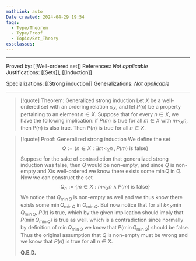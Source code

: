 ```yaml
---
mathLink: auto
Date created: 2024-04-29 19:54
tags:
  - Type/Theorem
  - Type/Proof
  - Topic/Set_Theory
cssclasses:
---
```


---

Proved by: [[Well-ordered set]]
References: _Not applicable_
Justifications: [[Sets]], [[Induction]]

Specializations: [[Strong induction]]
Generalizations: _Not applicable_

---

> [!quote] Theorem: Generalized strong induction
> Let $X$ be a well-ordered set with an ordering relation $\leq_{X}$, and let $P(n)$ be a property pertaining to an element $n \in X$. Suppose that for every $n \in X$, we have the following implication: if $P(m)$ is true for all $m \in X$ with $m <_{X} n$, then $P(n)$ is also true. Then $P(n)$ is true for all $n \in X$.

>[!quote] Proof: Generalized strong induction
>We define the set $$ Q:=\{ n\in X: \exists m<_{X}n \;, P(m)\text{ is false}\} $$ Suppose for the sake of contradiction that generalized strong induction was false, then $Q$ would be non-empty, and since $Q$ is non-empty and $X$is well-ordered we know there exists some $\min Q$ in $Q$. Now we can construct the set $$ Q_{n}:=\{ m\in X: m<_{X}n \land P(m)\text{ is false} \} $$ We notice that $Q_{\min Q}$ is non-empty as well and we thus know there exists some $\min Q_{\min Q}$ in $Q_{\min Q}$. But now notice that for all $k<_{X}\min Q_{\min Q}$, $P(k)$ is true, which by the given implication should imply that $P(\min Q_{\min Q})$ is true as well, which is a contradiction since normally by definition of $\min Q_{\min Q}$ we know that $P(\min Q_{\min Q})$ should be false. Thus the original assumption that $Q$ is non-empty must be wrong and we know that $P(n)$ is true for all $n\in X$.
>
>**Q.E.D.**

